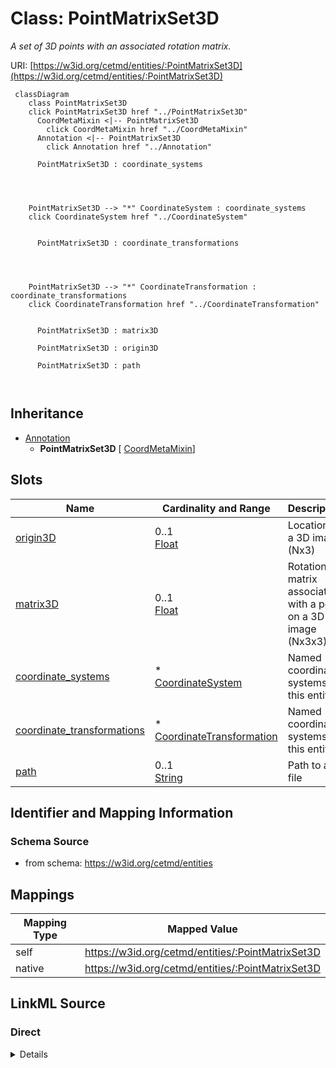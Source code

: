 

# Class: PointMatrixSet3D


_A set of 3D points with an associated rotation matrix._





URI: [https://w3id.org/cetmd/entities/:PointMatrixSet3D](https://w3id.org/cetmd/entities/:PointMatrixSet3D)






```mermaid
 classDiagram
    class PointMatrixSet3D
    click PointMatrixSet3D href "../PointMatrixSet3D"
      CoordMetaMixin <|-- PointMatrixSet3D
        click CoordMetaMixin href "../CoordMetaMixin"
      Annotation <|-- PointMatrixSet3D
        click Annotation href "../Annotation"
      
      PointMatrixSet3D : coordinate_systems
        
          
    
    
    PointMatrixSet3D --> "*" CoordinateSystem : coordinate_systems
    click CoordinateSystem href "../CoordinateSystem"

        
      PointMatrixSet3D : coordinate_transformations
        
          
    
    
    PointMatrixSet3D --> "*" CoordinateTransformation : coordinate_transformations
    click CoordinateTransformation href "../CoordinateTransformation"

        
      PointMatrixSet3D : matrix3D
        
      PointMatrixSet3D : origin3D
        
      PointMatrixSet3D : path
        
      
```





## Inheritance
* [Annotation](Annotation.md)
    * **PointMatrixSet3D** [ [CoordMetaMixin](CoordMetaMixin.md)]



## Slots

| Name | Cardinality and Range | Description | Inheritance |
| ---  | --- | --- | --- |
| [origin3D](origin3D.md) | 0..1 <br/> [Float](Float.md) | Location on a 3D image (Nx3) | direct |
| [matrix3D](matrix3D.md) | 0..1 <br/> [Float](Float.md) | Rotation matrix associated with a point on a 3D image (Nx3x3) | direct |
| [coordinate_systems](coordinate_systems.md) | * <br/> [CoordinateSystem](CoordinateSystem.md) | Named coordinate systems for this entity | [CoordMetaMixin](CoordMetaMixin.md) |
| [coordinate_transformations](coordinate_transformations.md) | * <br/> [CoordinateTransformation](CoordinateTransformation.md) | Named coordinate systems for this entity | [CoordMetaMixin](CoordMetaMixin.md) |
| [path](path.md) | 0..1 <br/> [String](String.md) | Path to a file | [Annotation](Annotation.md) |









## Identifier and Mapping Information







### Schema Source


* from schema: https://w3id.org/cetmd/entities




## Mappings

| Mapping Type | Mapped Value |
| ---  | ---  |
| self | https://w3id.org/cetmd/entities/:PointMatrixSet3D |
| native | https://w3id.org/cetmd/entities/:PointMatrixSet3D |







## LinkML Source

<!-- TODO: investigate https://stackoverflow.com/questions/37606292/how-to-create-tabbed-code-blocks-in-mkdocs-or-sphinx -->

### Direct

<details>
```yaml
name: PointMatrixSet3D
description: A set of 3D points with an associated rotation matrix.
from_schema: https://w3id.org/cetmd/entities
is_a: Annotation
mixins:
- CoordMetaMixin
slots:
- origin3D
- matrix3D

```
</details>

### Induced

<details>
```yaml
name: PointMatrixSet3D
description: A set of 3D points with an associated rotation matrix.
from_schema: https://w3id.org/cetmd/entities
is_a: Annotation
mixins:
- CoordMetaMixin
attributes:
  origin3D:
    name: origin3D
    description: Location on a 3D image (Nx3).
    from_schema: https://w3id.org/cetmd/entities
    rank: 1000
    array:
      exact_number_dimensions: 2
      dimensions:
      - alias: N
        minimum_cardinality: 1
      - alias: xyz
        exact_cardinality: 3
    alias: origin3D
    owner: PointMatrixSet3D
    domain_of:
    - PointSet3D
    - PointVectorSet3D
    - PointMatrixSet3D
    range: float
  matrix3D:
    name: matrix3D
    description: Rotation matrix associated with a point on a 3D image (Nx3x3).
    from_schema: https://w3id.org/cetmd/entities
    rank: 1000
    array:
      exact_number_dimensions: 3
      dimensions:
      - alias: N
        minimum_cardinality: 1
      - alias: xyz
        exact_cardinality: 3
      - alias: xyz
        exact_cardinality: 3
    alias: matrix3D
    owner: PointMatrixSet3D
    domain_of:
    - PointMatrixSet3D
    range: float
  coordinate_systems:
    name: coordinate_systems
    description: Named coordinate systems for this entity
    from_schema: https://w3id.org/cetmd/entities
    rank: 1000
    alias: coordinate_systems
    owner: PointMatrixSet3D
    domain_of:
    - Image2D
    - Image3D
    - CoordMetaMixin
    range: CoordinateSystem
    multivalued: true
  coordinate_transformations:
    name: coordinate_transformations
    description: Named coordinate systems for this entity
    from_schema: https://w3id.org/cetmd/entities
    rank: 1000
    alias: coordinate_transformations
    owner: PointMatrixSet3D
    domain_of:
    - Image2D
    - Image3D
    - CoordMetaMixin
    range: CoordinateTransformation
    multivalued: true
  path:
    name: path
    description: Path to a file.
    from_schema: https://w3id.org/cetmd/entities
    rank: 1000
    alias: path
    owner: PointMatrixSet3D
    domain_of:
    - GainFile
    - DefectFile
    - MovieFrame
    - MovieStack
    - ProjectionImage
    - TiltSeries
    - Tomogram
    - ParticleMap
    - Annotation
    range: string

```
</details>